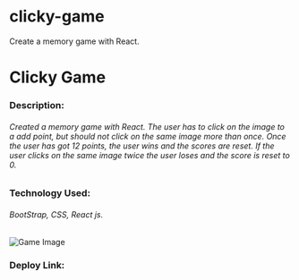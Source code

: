 # clicky-game
Create a memory game with React. 
# Clicky Game

### Description:
###### Created a memory game with React. The user has to click on the image to a add point, but should not click on the same image more than once. Once the user has got 12 points, the user wins and the scores are reset. If the user clicks on the same image twice the user loses and the score is reset to 0.  

### Technology Used:

###### BootStrap, CSS, React js.

![Game Image](/src/images/Memory-Game.png)

### Deploy Link:


